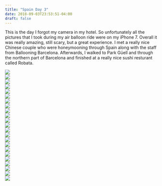 ```yaml
---
title: "Spain Day 3"
date: 2018-09-03T23:53:51-04:00
draft: false
---
```

<link href="/styles/common.css" rel="stylesheet">

<div class="content-shadow-container center-title-container">
    <p>This is the day I forgot my camera in my hotel. So unfortunately all the pictures that I took during my air balloon ride were on my iPhone 7. Overall it was really amazing, still scary, but a great experience. I met a really nice Chinese couple who were honeymooning through Spain along with the staff from Ballooning Barcelona. Afterwards, I walked to Park Güell and through the northern part of Barcelona and finished at a really nice sushi resturant called Robata.</p>
</div>

<div class="content-shadow-container">
    <img src="https://imagizer.imageshack.com/v2/640x480q90/922/EwzHgv.jpg"/>
</div>

<div class="content-shadow-container">
    <img src="https://imagizer.imageshack.com/v2/640x480q90/922/bWz8qH.jpg"/>
</div>

<div class="content-shadow-container">
    <img src="https://imagizer.imageshack.com/v2/640x480q90/924/UNsi0F.jpg"/>
</div>

<div class="content-shadow-container">
    <img src="https://imagizer.imageshack.com/v2/640x480q90/923/Kw7L7X.jpg"/>
</div>

<div class="content-shadow-container">
    <img src="https://imagizer.imageshack.com/v2/640x480q90/922/a7E4iw.jpg"/>
</div>

<div class="content-shadow-container">
    <img src="https://imagizer.imageshack.com/v2/640x480q90/923/XI3WXf.jpg"/>
</div>

<div class="content-shadow-container">
    <img src="https://imagizer.imageshack.com/v2/640x480q90/924/F1q2rJ.jpg"/>
</div>

<div class="content-shadow-container">
    <img src="https://imagizer.imageshack.com/v2/640x480q90/921/QI7h9A.jpg"/>
</div>

<div class="content-long-shadow-container">
    <img src="https://imagizer.imageshack.com/v2/640x480q90/922/WLGKHg.jpg"/>
</div>

<div class="content-shadow-container">
    <img src="https://imagizer.imageshack.com/v2/640x480q90/923/HHSXMg.jpg"/>
</div>

<div class="content-shadow-container">
    <img src="https://imagizer.imageshack.com/v2/640x480q90/921/xerJBR.jpg"/>
</div>

<div class="content-long-shadow-container">
    <img src="https://imagizer.imageshack.com/v2/640x480q90/921/BLOhwy.jpg"/>
</div>

<div class="content-shadow-container">
    <img src="https://imagizer.imageshack.com/v2/640x480q90/921/PVbvYz.jpg"/>
</div>

<div class="content-shadow-container">
    <img src="https://imagizer.imageshack.com/v2/640x480q90/921/vTXuqt.jpg"/>
</div>

<div class="content-long-shadow-container">
    <img src="https://imagizer.imageshack.com/v2/640x480q90/922/606sTK.jpg"/>
</div>

<div class="content-shadow-container">
    <img src="https://imagizer.imageshack.com/v2/640x480q90/923/LAT6KW.jpg"/>
</div>

<div class="content-shadow-container">
    <img src="https://imagizer.imageshack.com/v2/640x480q90/923/wJEwAm.jpg"/>
</div>

<div class="content-shadow-container">
    <img src="https://imagizer.imageshack.com/v2/640x480q90/924/W187xY.jpg"/>
</div>

<div class="content-long-shadow-container">
    <img src="https://imagizer.imageshack.com/v2/640x480q90/922/A107UJ.jpg"/>
</div>

<div class="content-shadow-container">
    <img src="https://imagizer.imageshack.com/v2/640x480q90/921/Fs0NlI.jpg"/>
</div>

<div class="content-long-shadow-container">
    <img src="https://imagizer.imageshack.com/v2/640x480q90/922/CIq43W.jpg"/>
</div>

<div class="content-shadow-container">
    <img src="https://imagizer.imageshack.com/v2/640x480q90/921/zoJnRi.jpg"/>
</div>

<div class="content-shadow-container">
    <img src="https://imagizer.imageshack.com/v2/640x480q90/924/PGiZWH.jpg"/>
</div>